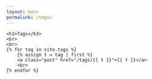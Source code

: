 ```yaml
---
layout: main
permalink: /tags/
---
```


<div class="wrapper">

    <h3>Tags</h3>
    <br>
    <br>
    {% for tag in site.tags %}
        {% assign t = tag | first %}
        <a class="post" href="/tags/{{ t }}">{{ t }}</a>
        <br>
    {% endfor %}

</div>